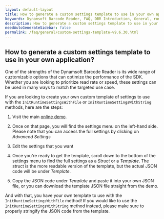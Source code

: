 ```yaml
---
layout: default-layout
title: How to generate a custom settings template to use in your own application?
keywords: Dynamsoft Barcode Reader, FAQ, DBR Introduction, General, runtime settings, template
description: How to generate a custom settings template to use in your own application?
needAutoGenerateSidebar: false
permalink: /faq/general/custom-settings-template-v9.6.30.html
---
```


## How to generate a custom settings template to use in your own application?

One of the strengths of the Dynamsoft Barcode Reader is its wide range of cuztomizable options that can optimize the performance of the SDK. Whether you are looking to prioritize read rate or speed, these settings can be used in many ways to match the targeted use case.

If you are looking to create your own custom template of settings to use with the `InitRuntimeSettingsWithFile` or `InitRuntimeSettingsWithString` methods, here are the steps:

1. Visit the main [online demo](https://demo.dynamsoft.com/barcode-reader/).

2. Once on that page, you will find the settings menu on the left-hand side. Please note that you can access the full settings by clicking on *Advanced Settings*

3. Edit the settings that you want

4. Once you're ready to get the template, scroll down to the bottom of the settings menu to find the full settings as a *Struct* or a *Template*. The struct is the more readable version of the template, but the actual JSON code will be under *Template*.

5. Copy the JSON code under *Template* and paste it into your own JSON file, or you can download the template JSON file straight from the demo.

And with that, you have your own template to use with the `InitRuntimeSettingsWithFile` method! If you would like to use the `InitRuntimeSettingsWithString` method instead, please make sure to properly stringify the JSON code from the template.